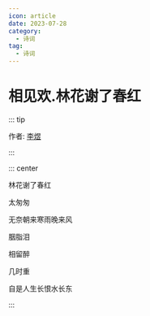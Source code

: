 ```yaml
---
icon: article
date: 2023-07-28
category:
  - 诗词
tag:
  - 诗词
---
```


# 相见欢.林花谢了春红

<!-- more -->

::: tip

作者: [李煜](../诗人/李煜.md)

:::

::: center

林花谢了春红

太匆匆

无奈朝来寒雨晚来风

胭脂泪

相留醉

几时重

自是人生长恨水长东

:::


